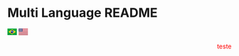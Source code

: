 # Multi Language README

[![Português](BR.png)](README.pt-BR.md)
[![Inglês](US.png)](README.en-US.md)

<style>
    #head {
        color: red;
        text-align: right;
    }
</style>
<div id="head">
    <p>teste</p>
</div>
